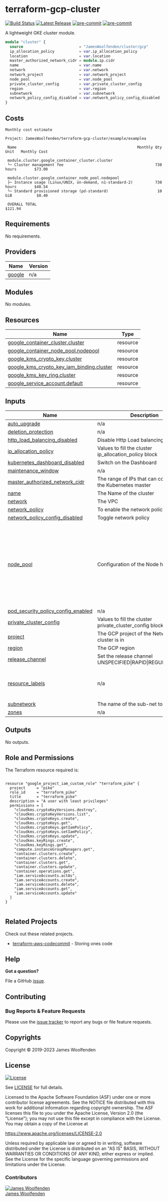 # terraform-gcp-cluster

[![Build Status](https://github.com/JamesWoolfenden/terraform-gcp-cluster/workflows/Verify/badge.svg?branch=master)](https://github.com/JamesWoolfenden/terraform-gcp-cluster)
[![Latest Release](https://img.shields.io/github/release/JamesWoolfenden/terraform-gcp-cluster.svg)](https://github.com/JamesWoolfenden/terraform-gcp-cluster/releases/latest)
[![pre-commit](https://img.shields.io/badge/pre--commit-enabled-brightgreen?logo=pre-commit&logoColor=white)](https://github.com/pre-commit/pre-commit)
[![pre-commit](https://img.shields.io/badge/checkov-verified-brightgreen)](https://www.checkov.io/)

A lightweight GKE cluster module.

```terraform
module "cluster" {
  source                         = "JamesWoolfenden/cluster/gcp"
  ip_allocation_policy           = var.ip_allocation_policy
  location                       = var.location
  master_authorized_network_cidr = module.ip.cidr
  name                           = var.name
  network                        = var.network
  network_project                = var.network_project
  node_pool                      = var.node_pool
  private_cluster_config         = var.private_cluster_config
  region                         = var.region
  subnetwork                     = var.subnetwork
  network_policy_config_disabled = var.network_policy_config_disabled
}
```

## Costs

```text
Monthly cost estimate

Project: JamesWoolfenden/terraform-gcp-cluster/example/examplea

 Name                                                      Monthly Qty  Unit   Monthly Cost

 module.cluster.google_container_cluster.cluster
 └─ Cluster management fee                                         730  hours        $73.00

 module.cluster.google_container_node_pool.nodepool
 ├─ Instance usage (Linux/UNIX, on-demand, n1-standard-2)          730  hours        $48.54
 └─ Standard provisioned storage (pd-standard)                      10  GiB           $0.40

 OVERALL TOTAL                                                                      $121.94
```
<!-- BEGINNING OF PRE-COMMIT-TERRAFORM DOCS HOOK -->
## Requirements

No requirements.

## Providers

| Name | Version |
|------|---------|
| <a name="provider_google"></a> [google](#provider\_google) | n/a |

## Modules

No modules.

## Resources

| Name | Type |
|------|------|
| [google_container_cluster.cluster](https://registry.terraform.io/providers/hashicorp/google/latest/docs/resources/container_cluster) | resource |
| [google_container_node_pool.nodepool](https://registry.terraform.io/providers/hashicorp/google/latest/docs/resources/container_node_pool) | resource |
| [google_kms_crypto_key.cluster](https://registry.terraform.io/providers/hashicorp/google/latest/docs/resources/kms_crypto_key) | resource |
| [google_kms_crypto_key_iam_binding.cluster](https://registry.terraform.io/providers/hashicorp/google/latest/docs/resources/kms_crypto_key_iam_binding) | resource |
| [google_kms_key_ring.cluster](https://registry.terraform.io/providers/hashicorp/google/latest/docs/resources/kms_key_ring) | resource |
| [google_service_account.default](https://registry.terraform.io/providers/hashicorp/google/latest/docs/resources/service_account) | resource |

## Inputs

| Name | Description | Type | Default | Required |
|------|-------------|------|---------|:--------:|
| <a name="input_auto_upgrade"></a> [auto\_upgrade](#input\_auto\_upgrade) | n/a | `bool` | `true` | no |
| <a name="input_deletion_protection"></a> [deletion\_protection](#input\_deletion\_protection) | n/a | `bool` | `false` | no |
| <a name="input_http_load_balancing_disabled"></a> [http\_load\_balancing\_disabled](#input\_http\_load\_balancing\_disabled) | Disable Http Load balancing | `bool` | `false` | no |
| <a name="input_ip_allocation_policy"></a> [ip\_allocation\_policy](#input\_ip\_allocation\_policy) | Values to fill the cluster ip\_allocation\_policy block | `map(any)` | n/a | yes |
| <a name="input_kubernetes_dashboard_disabled"></a> [kubernetes\_dashboard\_disabled](#input\_kubernetes\_dashboard\_disabled) | Switch on the Dashboard | `bool` | `false` | no |
| <a name="input_maintenance_window"></a> [maintenance\_window](#input\_maintenance\_window) | n/a | `string` | `"00:30"` | no |
| <a name="input_master_authorized_network_cidr"></a> [master\_authorized\_network\_cidr](#input\_master\_authorized\_network\_cidr) | The range of IPs that can connect to the Kubernetes master | `string` | n/a | yes |
| <a name="input_name"></a> [name](#input\_name) | The Name of the cluster | `string` | n/a | yes |
| <a name="input_network"></a> [network](#input\_network) | The VPC | `any` | n/a | yes |
| <a name="input_network_policy"></a> [network\_policy](#input\_network\_policy) | To enable the network policy | `bool` | `true` | no |
| <a name="input_network_policy_config_disabled"></a> [network\_policy\_config\_disabled](#input\_network\_policy\_config\_disabled) | Toggle network policy | `bool` | `false` | no |
| <a name="input_node_pool"></a> [node\_pool](#input\_node\_pool) | Configuration of the Node hosts | `map(any)` | <pre>{<br>  "auto_repair": "true",<br>  "auto_upgrade": "true",<br>  "autoscaling_max": "10",<br>  "autoscaling_min": "1",<br>  "disk_size_gb": "10",<br>  "disk_type": "pd-standard",<br>  "machine_type": "n1-standard-2",<br>  "max_pods_per_node": "32",<br>  "name": "default-pool",<br>  "node_count": "1"<br>}</pre> | no |
| <a name="input_pod_security_policy_config_enabled"></a> [pod\_security\_policy\_config\_enabled](#input\_pod\_security\_policy\_config\_enabled) | n/a | `bool` | `true` | no |
| <a name="input_private_cluster_config"></a> [private\_cluster\_config](#input\_private\_cluster\_config) | Values to fill the cluster private\_cluster\_config block | `map(any)` | n/a | yes |
| <a name="input_project"></a> [project](#input\_project) | The GCP project of the Network the cluster is in | `any` | n/a | yes |
| <a name="input_region"></a> [region](#input\_region) | The GCP region | `string` | n/a | yes |
| <a name="input_release_channel"></a> [release\_channel](#input\_release\_channel) | Set the release channel UNSPECIFIED\|RAPID\|REGULAR\|STABLE | `string` | `"STABLE"` | no |
| <a name="input_resource_labels"></a> [resource\_labels](#input\_resource\_labels) | n/a | `map(any)` | <pre>{<br>  "createdby": "terraform",<br>  "module": "terraform-gcp-cluster"<br>}</pre> | no |
| <a name="input_subnetwork"></a> [subnetwork](#input\_subnetwork) | The name of the sub-net to use | `any` | n/a | yes |
| <a name="input_zones"></a> [zones](#input\_zones) | n/a | `any` | n/a | yes |

## Outputs

No outputs.
<!-- END OF PRE-COMMIT-TERRAFORM DOCS HOOK -->

## Role and Permissions

<!-- BEGINNING OF PRE-COMMIT-PIKE DOCS HOOK -->
The Terraform resource required is:

```golang

resource "google_project_iam_custom_role" "terraform_pike" {
  project     = "pike"
  role_id     = "terraform_pike"
  title       = "terraform_pike"
  description = "A user with least privileges"
  permissions = [
    "cloudkms.cryptoKeyVersions.destroy",
    "cloudkms.cryptoKeyVersions.list",
    "cloudkms.cryptoKeys.create",
    "cloudkms.cryptoKeys.get",
    "cloudkms.cryptoKeys.getIamPolicy",
    "cloudkms.cryptoKeys.setIamPolicy",
    "cloudkms.cryptoKeys.update",
    "cloudkms.keyRings.create",
    "cloudkms.keyRings.get",
    "compute.instanceGroupManagers.get",
    "container.clusters.create",
    "container.clusters.delete",
    "container.clusters.get",
    "container.clusters.update",
    "container.operations.get",
    "iam.serviceAccounts.actAs",
    "iam.serviceAccounts.create",
    "iam.serviceAccounts.delete",
    "iam.serviceAccounts.get",
    "iam.serviceAccounts.update"
  ]
}


```
<!-- END OF PRE-COMMIT-PIKE DOCS HOOK -->

## Related Projects

Check out these related projects.

- [terraform-aws-codecommit](https://github.com/jameswoolfenden/terraform-aws-codebuild) - Storing ones code

## Help

**Got a question?**

File a GitHub [issue](https://github.com/jameswoolfenden/terraform-aws-cluster/issues).

## Contributing

### Bug Reports & Feature Requests

Please use the [issue tracker](https://github.com/jameswoolfenden/terraform-aws-cluster/issues) to report any bugs or file feature requests.

## Copyrights

Copyright © 2019-2023 James Woolfenden

## License

[![License](https://img.shields.io/badge/License-Apache%202.0-blue.svg)](https://opensource.org/licenses/Apache-2.0)

See [LICENSE](LICENSE) for full details.

Licensed to the Apache Software Foundation (ASF) under one
or more contributor license agreements. See the NOTICE file
distributed with this work for additional information
regarding copyright ownership. The ASF licenses this file
to you under the Apache License, Version 2.0 (the
"License"); you may not use this file except in compliance
with the License. You may obtain a copy of the License at

<https://www.apache.org/licenses/LICENSE-2.0>

Unless required by applicable law or agreed to in writing,
software distributed under the License is distributed on an
"AS IS" BASIS, WITHOUT WARRANTIES OR CONDITIONS OF ANY
KIND, either express or implied. See the License for the
specific language governing permissions and limitations
under the License.

### Contributors

[![James Woolfenden][jameswoolfenden_avatar]][jameswoolfenden_homepage]<br/>[James Woolfenden][jameswoolfenden_homepage]

[jameswoolfenden_homepage]: https://github.com/jameswoolfenden
[jameswoolfenden_avatar]: https://github.com/jameswoolfenden.png?size=150
